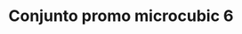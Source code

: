 ---
title: Conjunto promo microcubic 6
date: 
draft: false

# descripcion
description : Conjunto de cadena y dije con microcubic. Largo de cadena 40, 45 o 50 cm a elección

materials: Plata 925

color: 

dimensions: 

code: 06-26-0701

type: "Conjuntos"

categories: []

price: $7.010,00

price_eftvo: $5.960,00

# Images
# first image will be shown in the product page
images:
  # - image: "images/path_to_image"
  # La ubicacion de las imagenes es imagenes/Conjuntos/Conjuntos.Cadena y Dije/06-26-0701-conjunto-promo-microcubic-6
  - image: "./images/conjuntos/cadena_y_dije/06-26-0701-conjunto-promo-microcubic-6.jpg"
---